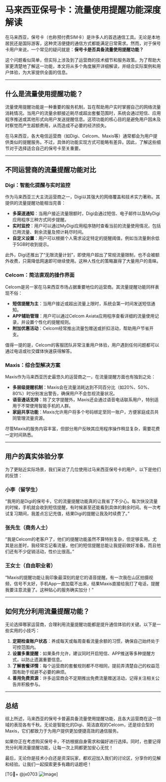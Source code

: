 # 马来西亚保号卡：流量使用提醒功能深度解读

在马来西亚，保号卡（也称预付费SIM卡）是许多人的首选通信工具。无论是本地居民还是国际游客，这种灵活便捷的通信方式都能满足日常需求。然而，对于保号卡用户来说，一个常见的疑问就是：**保号卡是否具备流量使用提醒功能？**

这个问题看似简单，但实际上涉及到了运营商的技术细节和服务政策。为了帮助大家更清楚地了解这一功能，本文将从多个角度展开详细解读，并结合实际案例和用户体验，为大家提供全面的信息。

---

## 什么是流量使用提醒功能？

流量使用提醒功能是一种重要的服务机制，旨在帮助用户实时掌握自己的网络流量消耗情况。当用户的流量余额接近耗尽或超出套餐范围时，系统会通过短信、应用程序推送或其他形式向用户发送提醒信息。这项功能的核心目的是避免用户因未及时察觉而产生超额费用，从而造成不必要的经济损失。

在马来西亚，各大电信运营商（如Digi、Celcom、Maxis等）通常都会为用户提供类似的提醒服务。不过，具体的功能实现方式可能略有差异。因此，了解这些细节对于选择适合自己的保号卡至关重要。

---

## 不同运营商的流量提醒功能对比

### Digi：智能化提醒与实时监控
作为马来西亚三大主流运营商之一，Digi以其强大的网络覆盖和技术实力著称。其提供的流量提醒功能相当完善：

- **多渠道通知**：当用户接近流量限额时，Digi会通过短信、电子邮件以及MyDigi应用程序三种方式同步提醒。
- **实时监控**：用户可以通过MyDigi应用程序随时查看当前的流量使用情况，包括已用流量、剩余流量及预计耗尽时间。
- **自定义设置**：用户可以根据个人需求设定特定的提醒阈值，例如当流量剩余低于5GB时收到提示。

此外，Digi还推出了“无限流量计划”，即使用户超出了常规流量限制，也不会被额外收费，只需降低网速即可继续使用。这种人性化的策略赢得了大量用户的青睐。

### Celcom：简洁直观的操作界面
Celcom是另一家在马来西亚市场占据重要地位的运营商。其流量提醒功能同样表现不俗：

- **短信提醒为主**：当用户接近或超出流量上限时，系统会第一时间发送短信通知。
- **APP辅助管理**：用户可以通过Celcom Axiata应用程序查看详细的流量使用记录，并设置个性化的提醒规则。
- **附加优惠活动**：Celcom经常推出流量包赠送或折扣活动，帮助用户节省开支。

值得一提的是，Celcom的客服团队非常注重用户体验，用户遇到任何问题都可以通过电话或社交媒体快速获得解答。

### Maxis：综合型解决方案
Maxis作为马来西亚历史最悠久的运营商之一，在流量提醒方面也有独到之处：

- **多层级提醒机制**：Maxis会在流量消耗达到不同百分比（如20%、50%、80%）时分别发出警告，确保用户不会忽视流量状况。
- **语音通话支持**：除了文字提醒外，Maxis还会通过语音电话联系用户，特别适用于不常使用智能手机的人群。
- **家庭共享功能**：Maxis允许用户将多个号码绑定至同一账户，方便家庭成员共同管理流量资源。

尽管Maxis的服务内容丰富，但部分用户反映其应用程序操作稍显复杂，需要花费一定时间熟悉。

---

## 用户的真实体验分享

为了更贴近实际场景，我们采访了几位使用过马来西亚保号卡的用户，以下是他们的反馈：

### 小李（留学生）
“我用的是Digi的保号卡，它的流量提醒功能真的让我省了不少心。每次快没流量的时候，手机就会收到短信提醒，有时候甚至还能看到具体的剩余时间。有一次考试复习期间，我差点忘记充值，结果Digi的提醒让我及时续费了。”

### 张先生（商务人士）
“我是Celcom的老客户了，他们的提醒功能虽然不算特别复杂，但足够实用。尤其是出差时，我经常忘记看流量，他们的短信提醒总能让我提前做好准备。而且他们还有不少促销活动，性价比很高。”

### 王女士（自由职业者）
“Maxis的提醒功能让我印象最深刻的是它的语音提醒。有一次我在山区拍摄视频，信号不太好，手机App一直加载不出来，结果Maxis直接给我打了电话，提醒我要注意流量了。这种贴心的服务确实加分！”

---

## 如何充分利用流量提醒功能？

无论选择哪家运营商，合理利用流量提醒功能都是提升通信体验的关键。以下是一些实用的小技巧：

1. **定期检查账户状态**：养成每天或每周查看流量余额的习惯，确保自己始终处于可控范围内。
2. **设置多重提醒**：如果条件允许，建议同时开启短信、APP推送等多种提醒方式，以防止遗漏重要信息。
3. **了解套餐详情**：每个运营商的套餐规则都不尽相同，提前弄清楚自己的权益范围有助于规避不必要的麻烦。
4. **善用免费资源**：许多运营商会不定期推出免费流量赠送活动，记得关注相关公告并积极参与。

---

## 总结

综上所述，马来西亚的保号卡普遍具备流量使用提醒功能，且各大运营商在这一领域的表现各有千秋。无论是智能化的Digi、简洁直观的Celcom，还是综合型的Maxis，它们都致力于为用户提供更加便捷高效的通信服务。

如果你正在考虑购买保号卡，不妨根据自身需求和偏好进行选择。同时，也要记得充分利用流量提醒功能，让每一次上网都更加安心无忧！

最后，无论你是技术小白还是资深玩家，都欢迎加入我们的讨论区，分享你的见解和经验。让我们一起探索更多有趣的话题吧！

[TG💪+ @jx0703 ![Image](https://github.com/user-attachments/assets/dbca1d08-cadb-493c-b0ec-ad6f7a83f270)]